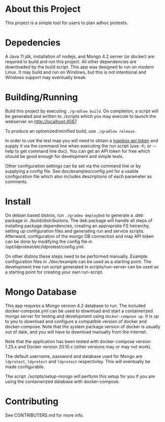 # About this Project

This project is a simple tool for users to plan adhoc protests.

# Depedencies

A Java 11 jdk, installation of nodejs, and Mongo 4.2 server (or docker) are
required to build and run this project. All other dependencies are downloaded
by the build script. This app was designed to run on modern Linux. It may build
and run on Windows, but this is not intentional and Windows support may
eventually break.

# Building/Running

Build this project by executing `./gradlew build`. On completion, a script
will be generated and written to ./scripts which you may execute to launch
the webserver on [http://localhost:4567](http://localhost:4567).

To produce an optomized/minified build, use `./gradlew release`.

In order to use the test map you will need to obtain a
[mapbox api token](https://www.mapbox.com/studio/account/tokens/) and supply
it via the command  line when executing the run script (use -h, or --help
to get command line doc). You can get an API token for free which should be
good enough for development and simple tests.

Other configuration settings can be set via the command line or by supplying
a config file. See doc/examples/config.yml for a usable configuration file
which also includes descriptions of each parameter as comments.

# Install

On debian based distros, run `./gradew deployDeb` to generate a .deb package
in ./build/distributions. The deb package will handle all steps of installing
package dependencies, creating an appropriate FS heirarchy, setting up
configuration files and generating run and service scripts. Afterward,
configuration of the mongo DB connection and map API token can be done by
modifying the config file in /opt/ldprotest/etc/ldprotest/config.yml.

On other distros these steps need to be performed manually. Example
configuration files in ./doc/example can be used as a starting point. The
development tree run script generated in scripts/run-server can be used as a
starting point for creating your own run-script.

# Mongo Database

This app requires a Mongo version 4.2 database to run. The included
docker-compose.yml can be used to download and start a containerized mongo
server for testing and development using `docker-compose up`. It is up to
you to download and configure a compatible version of docker and
docker-compose. Note that the system package version of docker is usually
out of date, and you will have to download manually from the internet.

Note that the application has been tested with docker-compose version 1.25.x
and Docker version 20.10.x (other versions may or may not work).

The default username, password and database used for Mongo are `ldprotest`,
`ldprotest` and `ldprotest` respectivley. This will eventually be made
configurable.

The script ./scripts/setup-mongo will perform this setup for you if you are
using the containerized database with docker-compose.

# Contributing

See CONTRIBUTERS.md for more info.
